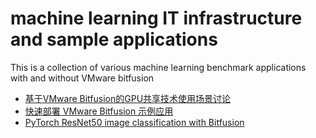 # machine learning IT infrastructure and sample applications
This is a collection of various machine learning benchmark applications with and without VMware bitfusion

- [基于VMware Bitfusion的GPU共享技术使用场景讨论](https://github.com/alexhanl/machine-learning/blob/main/%E5%9F%BA%E4%BA%8EVMware%20Bitfusion%E7%9A%84GPU%E5%85%B1%E4%BA%AB%E6%8A%80%E6%9C%AF%E4%BD%BF%E7%94%A8%E5%9C%BA%E6%99%AF%E8%AE%A8%E8%AE%BA.mdwn)
- [快速部署 VMware Bitfusion 示例应用](https://github.com/alexhanl/machine-learning/blob/main/%E5%BF%AB%E9%80%9F%E9%83%A8%E7%BD%B2%20VMware%20Bitfusion%20%E7%A4%BA%E4%BE%8B%E5%BA%94%E7%94%A8.mdwn)
- [PyTorch ResNet50 image classification with Bitfusion](https://github.com/alexhanl/machine-learning/tree/main/PyTorch)
